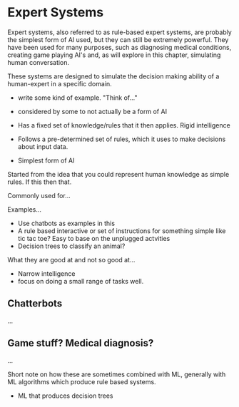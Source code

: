 # Expert Systems

Expert systems, also referred to as rule-based expert systems, are probably the simplest form of AI used, but they can still be extremely powerful.
They have been used for many purposes, such as diagnosing medical conditions, creating game playing AI's and, as will explore in this chapter, simulating human conversation.

These systems are designed to simulate the decision making ability of a human-expert in a specific domain.

 - write some kind of example. "Think of..."

- considered by some to not actually be a form of AI
- Has a fixed set of knowledge/rules that it then applies. Rigid intelligence
- Follows a pre-determined set of rules, which it uses to make decisions about input data.
- Simplest form of AI

<!-- Comic for this https://xkcd.com/1696/ -->

Started from the idea that you could represent human knowledge as simple rules. If this then that.


Commonly used for...

Examples...

- Use chatbots as examples in this
- A rule based interactive or set of instructions for something simple like tic tac toe? Easy to base on the unplugged actvities
- Decision trees to classify an animal?


What they are good at and not so good at...

- Narrow intelligence
- focus on doing a small range of tasks well.




## Chatterbots

...


## Game stuff? Medical diagnosis?


...




Short note on how these are sometimes combined with ML, generally with ML algorithms which produce rule based systems.

- ML that produces decision trees
